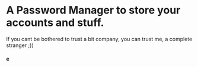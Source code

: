 # A Password Manager to store your accounts and stuff.
If you cant be bothered to trust a bit company, you can trust me, a complete stranger ;))
#### e
